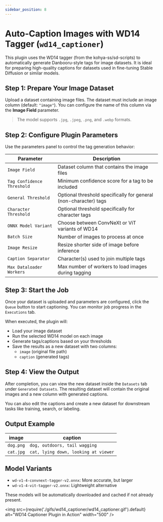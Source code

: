 ```yaml
---
sidebar_position: 8
---
```


# Auto-Caption Images with WD14 Tagger (`wd14_captioner`)

This plugin uses the WD14 tagger (from the kohya-ss/sd-scripts) to automatically generate Danbooru-style tags for image datasets. It is ideal for preparing high-quality captions for datasets used in fine-tuning Stable Diffusion or similar models.

## Step 1: Prepare Your Image Dataset

Upload a dataset containing image files. The dataset must include an image column (default: `"image"`). You can configure the name of this column via the **Image Field** parameter.

> The model supports `.jpg`, `.jpeg`, `.png`, and `.webp` formats.

## Step 2: Configure Plugin Parameters

Use the parameters panel to control the tag generation behavior:

| Parameter | Description |
|----------|-------------|
| `Image Field` | Dataset column that contains the image files |
| `Tag Confidence Threshold` | Minimum confidence score for a tag to be included |
| `General Threshold` | Optional threshold specifically for general (non-character) tags |
| `Character Threshold` | Optional threshold specifically for character tags |
| `ONNX Model Variant` | Choose between ConvNeXt or ViT variants of WD14 |
| `Batch Size` | Number of images to process at once |
| `Image Resize` | Resize shorter side of image before inference |
| `Caption Separator` | Character(s) used to join multiple tags |
| `Max Dataloader Workers` | Max number of workers to load images during tagging |

## Step 3: Start the Job

Once your dataset is uploaded and parameters are configured, click the `Queue` button to start captioning. You can monitor job progress in the `Executions` tab.

When executed, the plugin will:

- Load your image dataset
- Run the selected WD14 model on each image
- Generate tags/captions based on your thresholds
- Save the results as a new dataset with two columns:
  - `image` (original file path)
  - `caption` (generated tags)

## Step 4: View the Output

After completion, you can view the new dataset inside the `Datasets` tab under `Generated Datasets`. The resulting dataset will contain the original images and a new column with generated captions.

You can also edit the captions and create a new dataset for downstream tasks like training, search, or labeling.

## Output Example

| image | caption |
|-------|---------|
| `dog.png` | `dog, outdoors, tail wagging` |
| `cat.jpg` | `cat, lying down, looking at viewer` |

## Model Variants

- `wd-v1-4-convnext-tagger-v2.onnx`: More accurate, but larger
- `wd-v1-4-vit-tagger-v2.onnx`: Lightweight alternative

These models will be automatically downloaded and cached if not already present.

<img src={require('./gifs/wd14_captioner/wd14_captioner.gif').default} alt="WD14 Captioner Plugin in Action" width="500" />